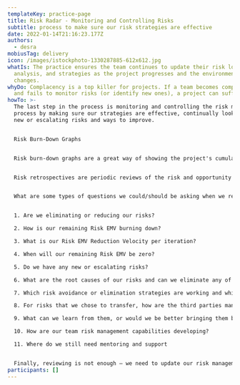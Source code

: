 ```yaml
---
templateKey: practice-page
title: Risk Radar - Monitoring and Controlling Risks
subtitle: process to make sure our risk strategies are effective
date: 2022-01-14T21:16:23.177Z
authors:
  - desra
mobiusTag: delivery
icon: /images/istockphoto-1330287885-612x612.jpg
whatIs: The practice ensures the team continues to update their risk log,
  analysis, and strategies as the project progresses and the environment
  changes.
whyDo: Complacency is a top killer for projects. If a team becomes complacent
  and fails to monitor risks (or identify new ones), a project can suffer.
howTo: >-
  The last step in the process is monitoring and controlling the risk management
  process by making sure our strategies are effective, continually looking for
  new or escalating risks and ways to improve.


  Risk Burn-Down Graphs


  Risk burn-down graphs are a great way of showing the project's cumulative risk position and trends over time. They are stacked area graphs of risk severity that allow trends, along with new and escalating risks to be easily identified.


  Risk retrospectives are periodic reviews of the risk and opportunity log and risk management processes being used on the project. Just as we review the evolving product and team processes throughout the project, so should we be evaluating the effectiveness of the risk management plan and processes being used by the team.


  What are some types of questions we could/should be asking when we regularly review our risk management approach?


  1. Are we eliminating or reducing our risks?

  2. How is our remaining Risk EMV burning down?

  3. What is our Risk EMV Reduction Velocity per iteration?

  4. When will our remaining Risk EMV be zero?

  5. Do we have any new or escalating risks?

  6. What are the root causes of our risks and can we eliminate any of them?

  7. Which risk avoidance or elimination strategies are working and which are not?

  8. For risks that we chose to transfer, how are the third parties managing them?

  9. What can we learn from them, or would we be better bringing them back internally?

  10. How are our team risk management capabilities developing?

  11. Where do we still need mentoring and support


  Finally, reviewing is not enough — we need to update our risk management artifacts, update our risk lists and EMV scores, and groom the backlog with new features and new risk responses; and always rebalancing the priorities. Update the risk information radiator graphs (like our risk burn-down graphs), and make sure people are not only looking at the impacts of new work in terms of estimates, but potential risks, too.
participants: []
---
```

